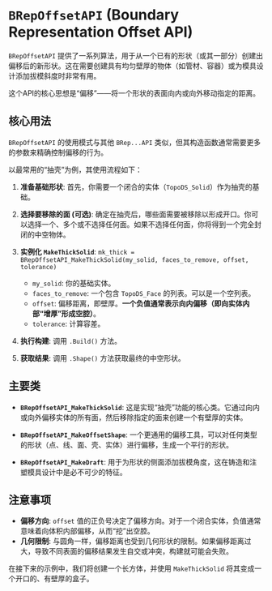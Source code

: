 # `BRepOffsetAPI` (Boundary Representation Offset API)

`BRepOffsetAPI` 提供了一系列算法，用于从一个已有的形状（或其一部分）创建出偏移后的新形状。这在需要创建具有均匀壁厚的物体（如管材、容器）或为模具设计添加拔模斜度时非常有用。

这个API的核心思想是“偏移”——将一个形状的表面向内或向外移动指定的距离。

## 核心用法

`BRepOffsetAPI` 的使用模式与其他 `BRep...API` 类似，但其构造函数通常需要更多的参数来精确控制偏移的行为。

以最常用的“抽壳”为例，其使用流程如下：

1.  **准备基础形状**: 首先，你需要一个闭合的实体（`TopoDS_Solid`）作为抽壳的基础。

2.  **选择要移除的面 (可选)**: 确定在抽壳后，哪些面需要被移除以形成开口。你可以选择一个、多个或不选择任何面。如果不选择任何面，你将得到一个完全封闭的中空物体。

3.  **实例化 `MakeThickSolid`**: `mk_thick = BRepOffsetAPI_MakeThickSolid(my_solid, faces_to_remove, offset, tolerance)`
    *   `my_solid`: 你的基础实体。
    *   `faces_to_remove`: 一个包含 `TopoDS_Face` 的列表。可以是一个空列表。
    *   `offset`: 偏移距离，即壁厚。**一个负值通常表示向内偏移（即向实体内部“增厚”形成空腔）**。
    *   `tolerance`: 计算容差。

4.  **执行构建**: 调用 `.Build()` 方法。

5.  **获取结果**: 调用 `.Shape()` 方法获取最终的中空形状。

## 主要类

*   **`BRepOffsetAPI_MakeThickSolid`**: 这是实现“抽壳”功能的核心类。它通过向内或向外偏移实体的所有面，然后移除指定的面来创建一个有壁厚的实体。

*   **`BRepOffsetAPI_MakeOffsetShape`**: 一个更通用的偏移工具，可以对任何类型的形状（点、线、面、壳、实体）进行偏移，生成一个平行的形状。

*   **`BRepOffsetAPI_MakeDraft`**: 用于为形状的侧面添加拔模角度，这在铸造和注塑模具设计中是必不可少的特征。

## 注意事项

- **偏移方向**: `offset` 值的正负号决定了偏移方向。对于一个闭合实体，负值通常意味着向体积内部偏移，从而“挖”出空腔。
- **几何限制**: 与圆角一样，偏移距离也受到几何形状的限制。如果偏移距离过大，导致不同表面的偏移结果发生自交或冲突，构建就可能会失败。

在接下来的示例中，我们将创建一个长方体，并使用 `MakeThickSolid` 将其变成一个开口的、有壁厚的盒子。
